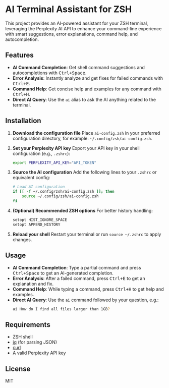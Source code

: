 # AI Terminal Assistant for ZSH

This project provides an AI-powered assistant for your ZSH terminal, leveraging the Perplexity AI API to enhance your command-line experience with smart suggestions, error explanations, command help, and autocompletion.

## Features

- **AI Command Completion**: Get shell command suggestions and autocompletions with <kbd>Ctrl+Space</kbd>.
- **Error Analysis**: Instantly analyze and get fixes for failed commands with <kbd>Ctrl+E</kbd>.
- **Command Help**: Get concise help and examples for any command with <kbd>Ctrl+H</kbd>.
- **Direct AI Query**: Use the `ai` alias to ask the AI anything related to the terminal.

## Installation

1. **Download the configuration file**
   Place `ai-config.zsh` in your preferred configuration directory, for example: `~/.config/zsh/ai-config.zsh`.

2. **Set your Perplexity API key**
   Export your API key in your shell configuration (e.g., `.zshrc`):
   ```sh
   export PERPLEXITY_API_KEY="API_TOKEN"
   ```

3. **Source the AI configuration**
   Add the following lines to your `.zshrc` or equivalent config:
   ```sh
   # Load AI configuration
   if [[ -f ~/.config/zsh/ai-config.zsh ]]; then
       source ~/.config/zsh/ai-config.zsh
   fi
   ```

4. **(Optional) Recommended ZSH options**
   For better history handling:
   ```sh
   setopt HIST_IGNORE_SPACE
   setopt APPEND_HISTORY
   ```

5. **Reload your shell**
   Restart your terminal or run `source ~/.zshrc` to apply changes.

## Usage

- **AI Command Completion**: Type a partial command and press <kbd>Ctrl+Space</kbd> to get an AI-generated completion.
- **Error Analysis**: After a failed command, press <kbd>Ctrl+E</kbd> to get an explanation and fix.
- **Command Help**: While typing a command, press <kbd>Ctrl+H</kbd> to get help and examples.
- **Direct AI Query**: Use the `ai` command followed by your question, e.g.:
  ```sh
  ai How do I find all files larger than 1GB?
  ```

## Requirements

- ZSH shell
- [jq](https://stedolan.github.io/jq/) (for parsing JSON)
- [curl](https://curl.se/)
- A valid Perplexity API key

## License

MIT
